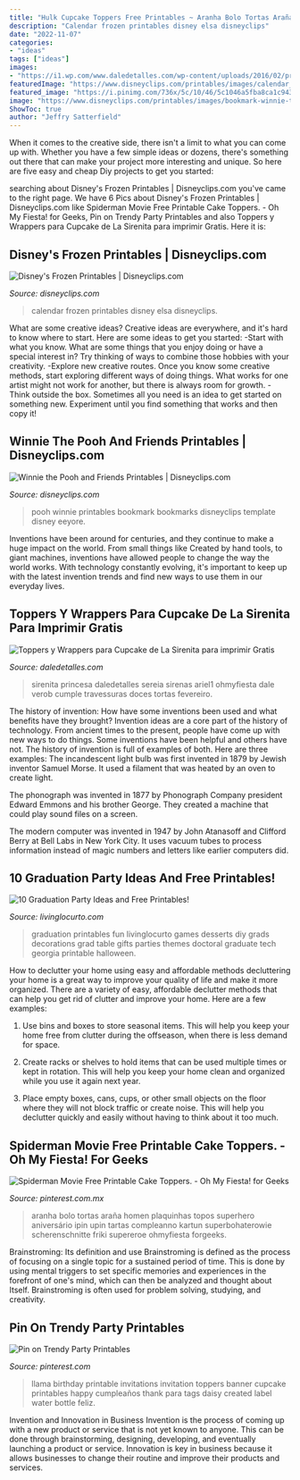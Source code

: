 ```yaml
---
title: "Hulk Cupcake Toppers Free Printables ~ Aranha Bolo Tortas Araña Homen Plaquinhas Topos Superhero Aniversário Ipin Upin Tartas Compleanno Kartun Superbohaterowie Scherenschnitte Friki Supereroe Ohmyfiesta Forgeeks"
description: "Calendar frozen printables disney elsa disneyclips"
date: "2022-11-07"
categories:
- "ideas"
tags: ["ideas"]
images:
- "https://i1.wp.com/www.daledetalles.com/wp-content/uploads/2016/02/princesa-ariel1.png?resize=266%2C287"
featuredImage: "https://www.disneyclips.com/printables/images/calendar_frozen.png"
featured_image: "https://i.pinimg.com/736x/5c/10/46/5c1046a5fba8ca1c9437c7b774ace143.jpg"
image: "https://www.disneyclips.com/printables/images/bookmark-winnie-the-pooh.png"
ShowToc: true
author: "Jeffry Satterfield"
---
```



When it comes to the creative side, there isn't a limit to what you can come up with. Whether you have a few simple ideas or dozens, there's something out there that can make your project more interesting and unique. So here are five easy and cheap Diy projects to get you started: 

	

		
searching about Disney&#039;s Frozen Printables | Disneyclips.com you've came to the right page. We have 6 Pics about Disney&#039;s Frozen Printables | Disneyclips.com like Spiderman Movie Free Printable Cake Toppers. - Oh My Fiesta! for Geeks, Pin on Trendy Party Printables and also Toppers y Wrappers para Cupcake de La Sirenita para imprimir Gratis. Here it is:
		
    
## Disney&#039;s Frozen Printables | Disneyclips.com

<img loading=lazy src="https://www.disneyclips.com/printables/images/calendar_frozen.png" onerror="this.onerror=null;this.src='https://tse2.mm.bing.net/th?id=OIP.z3M-1Oz3Sbt2HT0bN2-sUAHaFt&amp;pid=15.1';" alt="Disney&#039;s Frozen Printables | Disneyclips.com">

_Source: disneyclips.com_

>calendar frozen printables disney elsa disneyclips. 

	

What are some creative ideas?
Creative ideas are everywhere, and it's hard to know where to start. Here are some ideas to get you started: 
-Start with what you know. What are some things that you enjoy doing or have a special interest in? Try thinking of ways to combine those hobbies with your creativity. 
-Explore new creative routes. Once you know some creative methods, start exploring different ways of doing things. What works for one artist might not work for another, but there is always room for growth. 
-Think outside the box. Sometimes all you need is an idea to get started on something new. Experiment until you find something that works and then copy it!

    
## Winnie The Pooh And Friends Printables | Disneyclips.com

<img loading=lazy src="https://www.disneyclips.com/printables/images/bookmark-winnie-the-pooh.png" onerror="this.onerror=null;this.src='https://tse2.mm.bing.net/th?id=OIP.rf1ofjba6AxOYu4gxqccmwAAAA&amp;pid=15.1';" alt="Winnie the Pooh and Friends Printables | Disneyclips.com">

_Source: disneyclips.com_

>pooh winnie printables bookmark bookmarks disneyclips template disney eeyore. 

	

Inventions have been around for centuries, and they continue to make a huge impact on the world. From small things like Created by hand tools, to giant machines, inventions have allowed people to change the way the world works. With technology constantly evolving, it's important to keep up with the latest invention trends and find new ways to use them in our everyday lives.

    
## Toppers Y Wrappers Para Cupcake De La Sirenita Para Imprimir Gratis

<img loading=lazy src="https://i1.wp.com/www.daledetalles.com/wp-content/uploads/2016/02/princesa-ariel1.png?resize=266%2C287" onerror="this.onerror=null;this.src='https://tse2.mm.bing.net/th?id=OIP.3OhHzlr8xvlVjH5DpFN2jAAAAA&amp;pid=15.1';" alt="Toppers y Wrappers para Cupcake de La Sirenita para imprimir Gratis">

_Source: daledetalles.com_

>sirenita princesa daledetalles sereia sirenas ariel1 ohmyfiesta dale verob cumple travessuras doces tortas fevereiro. 

	

The history of invention: How have some inventions been used and what benefits have they brought?
Invention ideas are a core part of the history of technology. From ancient times to the present, people have come up with new ways to do things. Some inventions have been helpful and others have not. The history of invention is full of examples of both. Here are three examples:
The incandescent light bulb was first invented in 1879 by Jewish inventor Samuel Morse. It used a filament that was heated by an oven to create light.

The phonograph was invented in 1877 by Phonograph Company president Edward Emmons and his brother George. They created a machine that could play sound files on a screen.

The modern computer was invented in 1947 by John Atanasoff and Clifford Berry at Bell Labs in New York City. It uses vacuum tubes to process information instead of magic numbers and letters like earlier computers did.

    
## 10 Graduation Party Ideas And Free Printables!

<img loading=lazy src="http://www.livinglocurto.com/wp-content/uploads/2014/04/10-graduation-party-ideas.jpg" onerror="this.onerror=null;this.src='https://tse4.mm.bing.net/th?id=OIP.v7JWdH7r6S_M7C4k6ndmbgHaLH&amp;pid=15.1';" alt="10 Graduation Party Ideas and Free Printables!">

_Source: livinglocurto.com_

>graduation printables fun livinglocurto games desserts diy grads decorations grad table gifts parties themes doctoral graduate tech georgia printable halloween. 

	

How to declutter your home using easy and affordable methods
decluttering your home is a great way to improve your quality of life and make it more organized. There are a variety of easy, affordable declutter methods that can help you get rid of clutter and improve your home. Here are a few examples:
1. Use bins and boxes to store seasonal items. This will help you keep your home free from clutter during the offseason, when there is less demand for space.

2. Create racks or shelves to hold items that can be used multiple times or kept in rotation. This will help you keep your home clean and organized while you use it again next year.

3. Place empty boxes, cans, cups, or other small objects on the floor where they will not block traffic or create noise. This will help you declutter quickly and easily without having to think about it too much.


    
## Spiderman Movie Free Printable Cake Toppers. - Oh My Fiesta! For Geeks

<img loading=lazy src="https://i.pinimg.com/736x/3a/a1/7c/3aa17cd3c7f7dcd024ce5aa50d2de85a.jpg" onerror="this.onerror=null;this.src='https://tse1.mm.bing.net/th?id=OIP.6rpR10_4eZWug1sRTf-a9QHaLA&amp;pid=15.1';" alt="Spiderman Movie Free Printable Cake Toppers. - Oh My Fiesta! for Geeks">

_Source: pinterest.com.mx_

>aranha bolo tortas araña homen plaquinhas topos superhero aniversário ipin upin tartas compleanno kartun superbohaterowie scherenschnitte friki supereroe ohmyfiesta forgeeks. 

	

Brainstroming: Its definition and use
Brainstroming is defined as the process of focusing on a single topic for a sustained period of time. This is done by using mental triggers to set specific memories and experiences in the forefront of one's mind, which can then be analyzed and thought about Itself. Brainstroming is often used for problem solving, studying, and creativity.

    
## Pin On Trendy Party Printables

<img loading=lazy src="https://i.pinimg.com/736x/5c/10/46/5c1046a5fba8ca1c9437c7b774ace143.jpg" onerror="this.onerror=null;this.src='https://tse1.mm.bing.net/th?id=OIP.8nodutL4IpCYlHMy_5lbTQHaM9&amp;pid=15.1';" alt="Pin on Trendy Party Printables">

_Source: pinterest.com_

>llama birthday printable invitations invitation toppers banner cupcake printables happy cumpleaños thank para tags daisy created label water bottle feliz. 

	

Invention and Innovation in Business
Invention is the process of coming up with a new product or service that is not yet known to anyone. This can be done through brainstorming, designing, developing, and eventually launching a product or service. Innovation is key in business because it allows businesses to change their routine and improve their products and services.

